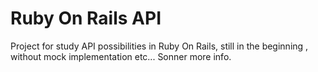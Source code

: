 # Ruby On Rails API

Project for study API possibilities in Ruby On Rails, still in the beginning , without mock implementation etc... Sonner more info.
